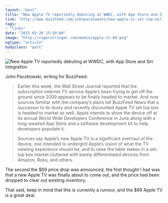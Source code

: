 ```yaml
---
layout: "post"
title: "New Apple TV reportedly debuting at WWDC, with App Store and Siri integration"
link: "http://www.buzzfeed.com/johnpaczkowski/new-apple-tv-set-top-will-debut-this-summer-with-app-store-s#.yvrGjDw9aP"
tags: 
- "links"
date: "2015-03-20 15:50:00"
image: "http://rogerstringer.com/media/apple-tv-69.png"
ogtype: "article"
bodyclass: "post"
---
```


![New Apple TV reportedly debuting at WWDC, with App Store and Siri integration](http://rogerstringer.com/media/apple-tv-69.png)

John Paczkowski, writing for BuzzFeed:

> Earlier this week, the Wall Street Journal reported that the subscription internet TV service Apple’s been trying to get off the ground since 2009 appears to be finally headed to market. And now sources familiar with the company’s plans tell BuzzFeed News that a successor to its dusty and recently discounted Apple TV set top box is headed to market as well. Apple intends to show the device off at its annual World Wide Developers Conference in June along with a long-awaited App Store and a software development kit to help developers populate it.
> 
> Sources say Apple’s new Apple TV is a significant overhaul of the device, one intended to undergird Apple’s vision of what the TV viewing experience should be, and to raise the table stakes in a set-top box market cluttered with barely differentiated devices from Amazon, Roku, and others.

The second the $69 price drop was announced, the first thought I had was that a new Apple TV was finally about to come out, and the price had been dropped to clear out existing inventory.

That said, keep in mind that this is currently a rumour, and the $69 Apple TV is a great deal.